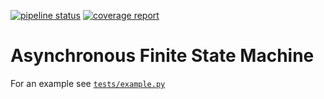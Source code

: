 [![pipeline status](https://gitlab.com/DAtek/datek-async-fsm/badges/master/pipeline.svg)](https://gitlab.com/DAtek/datek-async-fsm/-/commits/master)
[![coverage report](https://gitlab.com/DAtek/datek-async-fsm/badges/master/coverage.svg)](https://gitlab.com/DAtek/datek-async-fsm/-/commits/master)

# Asynchronous Finite State Machine
For an example see [`tests/example.py`](https://gitlab.com/DAtek/datek-async-fsm/-/blob/master/tests/example.py)